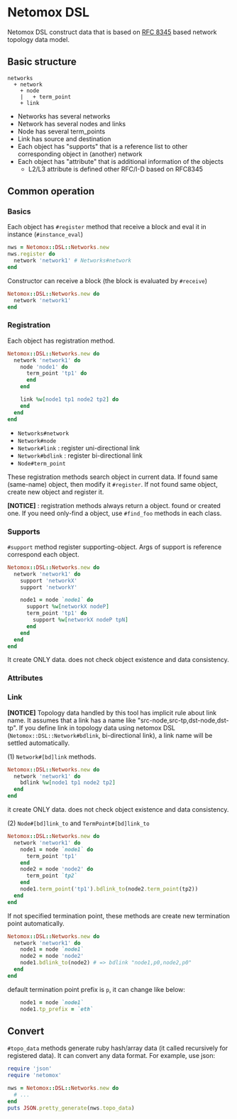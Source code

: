 # Netomox DSL

Netomox DSL construct data that is based on [RFC 8345](https://datatracker.ietf.org/doc/rfc8345/) based network topology data model.

## Basic structure

```
networks
  + network
    + node
    |   + term_point
    + link
```
* Networks has several networks
* Network has several nodes and links
* Node has several term_points
* Link has source and destination
* Each object has "supports" that is a reference list to other corresponding object in (another) network
* Each object has "attribute" that is additional information of the objects 
  * L2/L3 attribute is defined other RFC/I-D based on RFC8345

## Common operation

### Basics
Each object has `#register` method that receive a block and eval it in instance (`#instance_eval`)
```ruby
nws = Netomox::DSL::Networks.new
nws.register do
  network 'network1' # Networks#network
end
```

Constructor can receive a block (the block is evaluated by `#receive`)
```ruby
Netomox::DSL::Networks.new do
  network 'network1'
end
```

### Registration

Each object has registration method.
```ruby
Netomox::DSL::Networks.new do
  network 'network1' do
    node 'node1' do
      term_point 'tp1' do
      end
    end

    link %w[node1 tp1 node2 tp2] do
    end
  end
end
```
* `Networks#network`
* `Network#node`
* `Network#link` : register uni-directional link
* `Network#bdlink` : register bi-directional link
* `Node#term_point`

These registration methods search object in current data.
If found same (same-name) object, then modify it `#register`.
If not found same object, create new object and register it.

**[NOTICE]** : 
registration methods always return a object. 
found or created one.
If you need only-find a object, use `#find_foo` methods in each class.

### Supports
`#support` method register supporting-object. Args of support is reference correspond each object.
```ruby
Netomox::DSL::Networks.new do
  network 'network1' do
    support 'networkX'
    support 'networkY'

    node1 = node `node1` do
      support %w[networkX nodeP]
      term_point 'tp1' do
        support %w[networkX nodeP tpN]
      end
    end
  end 
end
```
It create ONLY data. does not check object existence and data consistency.

### Attributes

### Link

**[NOTICE]** Topology data handled by this tool has implicit rule about link name. It assumes that a link has a name like "src-node,src-tp,dst-node,dst-tp". If you define link in topology data using netomox DSL (`Netomox::DSL::Network#bdlink`, bi-directional link), a link name will be settled automatically.

(1) `Network#[bd]link` methods.
```ruby
Netomox::DSL::Networks.new do
  network 'network1' do
    bdlink %w[node1 tp1 node2 tp2]
  end 
end
```
it create ONLY data. does not check object existence and data consistency.

(2) `Node#[bd]link_to` and `TermPoint#[bd]link_to`
```ruby
Netomox::DSL::Networks.new do
  network 'network1' do
    node1 = node `node1` do
      term_point 'tp1'
    end
    node2 = node 'node2' do
      term_point `tp2`
    end
    node1.term_point('tp1').bdlink_to(node2.term_point(tp2))
  end 
end
```

If not specified termination point, these methods are create new termination point automatically.
```ruby
Netomox::DSL::Networks.new do
  network 'network1' do
    node1 = node `node1`
    node2 = node 'node2'
    node1.bdlink_to(node2) # => bdlink "node1,p0,node2,p0"
  end 
end
```
default termination point prefix is `p`, it can change like below:
```ruby
    node1 = node `node1`
    node1.tp_prefix = `eth`
```

## Convert

`#topo_data` methods generate ruby hash/array data (it called recursively for registered data). 
It can convert any data format. For example, use json:
```ruby
require 'json'
require 'netomox'

nws = Netomox::DSL::Networks.new do
  # ...
end
puts JSON.pretty_generate(nws.topo_data)
```

